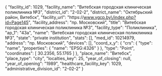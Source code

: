 {
    "facility_id": 1029,
    "facility_name": "Витебская городская клиническая поликлиника №3",
    "district_id": "2-02-2",
    "district_name": "Октябрьский район, Витебск",
    "facility_url": "https:\/\/www.vgcp.by\/index.php?id=Page145",
    "facility_address": "пр. Московский",
    "title": "Витебская городская клиническая поликлиника №3",
    "facility_type": "Поликлиника",
    "ap_1": "43а",
    "name": "Витебская городская клиническая поликлиника №3",
    "state": "private institution",
    "stats": [],
    "med_id": 10214979,
    "address": "пр. Московский",
    "devices": [],
    "coord_x_y": {
        "crs": {
            "type": "name",
            "properties": {
                "name": "EPSG:4326"
            }
        },
        "type": "Point",
        "coordinates": [
            30.2356,
            55.1765
        ]
    },
    "place_name": "Витебск",
    "place_type": "city",
    "localties_key": 25,
    "year_of_closing": null,
    "year_of_opening": "1989",
    "healthcare_facility_key": 1029,
    "administrative_division_id": "2-02-2"
}